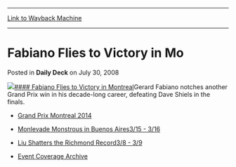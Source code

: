 
---
[Link to Wayback Machine](https://web.archive.org/web/20220124171954/https://magic.wizards.com/en/articles/archive/daily-deck/fabiano-flies-victory-mo-2008-07-30)

[_metadata_:description]:- "Fabiano Flies to Victory in MontrealGerard Fabiano notches another Grand Prix win in his decade-long career, defeating Dave Shiels in the finals. Grand Prix Montreal 2014 Monlevade Monstrous in Buenos Aires3/15 - 3/16Liu Shatters the Richmond Record3/8 - 3/9Event Coverage Archive"
[_metadata_:generator]:- "Drupal 7 (http://drupal.org)"
[_metadata_:node]:- "185831"
[_metadata_:publish_date]:- "2008-07-30"
[_metadata_:source]:- "div-main-content"
[_metadata_:title]:- "Fabiano Flies to Victory in Mo"
[_metadata_:wayback_capture_timestamp]:- "2022-01-24 17:19:54"
[_metadata_:wayback_raw_url]:- "https://web.archive.org/web/20220124171954id_/https://magic.wizards.com/en/articles/archive/daily-deck/fabiano-flies-victory-mo-2008-07-30"
[_metadata_:wayback_url]:- "https://magic.wizards.com/en/articles/archive/daily-deck/fabiano-flies-victory-mo-2008-07-30"
---


Fabiano Flies to Victory in Mo
==============================



 Posted in **Daily Deck**
 on July 30, 2008 










[![](https://media.wizards.com/legacy//mtg/images/daily/events/gpmon14/129x129.jpg)#### Fabiano Flies to Victory in Montreal](/Magic/Magazine/Article.aspx?x=mtg/daily/eventcoverage/gpmon14/welcome)Gerard Fabiano notches another Grand Prix win in his decade-long career, defeating Dave Shiels in the finals.

* [Grand Prix Montreal 2014](/Magic/Magazine/Article.aspx?x=mtg/daily/eventcoverage/gpmon/welcome)
* [Monlevade Monstrous in Buenos Aires3/15 - 3/16](/Magic/Magazine/Article.aspx?x=mtg/daily/eventcoverage/gpba14/welcome)
* [Liu Shatters the Richmond Record3/8 - 3/9](/Magic/Magazine/Article.aspx?x=mtg/daily/eventcoverage/gprich14/welcome)
  
* [Event Coverage Archive](/Magic/Magazine/Article.aspx?x=mtg/eventcoverage/main)






